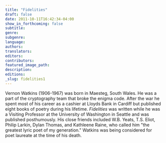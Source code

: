 ```yaml
---
title: "Fidelities"
draft: false
date: 2011-10-11T16:42:34-04:00
show_in_forthcoming: false
subtitle:
genre:
subgenre:
language:
authors:
translators:
editors:
contributors:
featured_image_path:
description:
editions:
_slug: fidelities1
---
```


Vernon Watkins (1906-1967) was born in Maesteg, South Wales. He was a part of the cryptography team that broke the enigma code. After the war he spent most of his career as a cashier at Lloyds Bank in Cardiff but published eight books of poetry during his lifetime. _Fidelities_ was written while he was a Visiting Professor at the University of Washington in Seattle and was published posthumously. His close friends included W.B. Yeats, T.S. Eliot, Philip Larkin, Dylan Thomas, and Kathleene Raine, who called him "the greatest lyric poet of my generation." Watkins was being considered for poet laureate at the time of his death.

